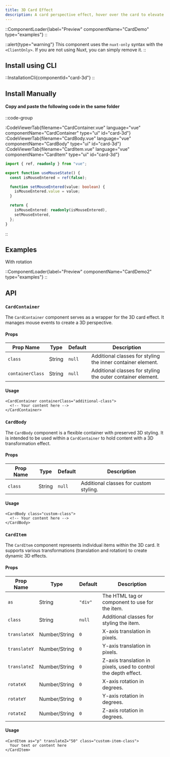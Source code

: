 ```yaml
---
title: 3D Card Effect
description: A card perspective effect, hover over the card to elevate card elements.
---
```


::ComponentLoader{label="Preview" componentName="CardDemo" type="examples"}
::

::alert{type="warning"}
This component uses the `nuxt-only` syntax with the `<ClientOnly>`. If you are not using Nuxt, you can simply remove it.
::

## Install using CLI

::InstallationCli{componentId="card-3d"}
::

## Install Manually

#### Copy and paste the following code in the same folder

::code-group

:CodeViewerTab{filename="CardContainer.vue" language="vue" componentName="CardContainer" type="ui" id="card-3d"}
:CodeViewerTab{filename="CardBody.vue" language="vue" componentName="CardBody" type="ui" id="card-3d"}
:CodeViewerTab{filename="CardItem.vue" language="vue" componentName="CardItem" type="ui" id="card-3d"}

```ts [useMouseState.ts]
import { ref, readonly } from "vue";

export function useMouseState() {
  const isMouseEntered = ref(false);

  function setMouseEntered(value: boolean) {
    isMouseEntered.value = value;
  }

  return {
    isMouseEntered: readonly(isMouseEntered),
    setMouseEntered,
  };
}
```

::

## Examples

With rotation

::ComponentLoader{label="Preview" componentName="CardDemo2" type="examples"}
::

## API

### `CardContainer`

The `CardContainer` component serves as a wrapper for the 3D card effect. It manages mouse events to create a 3D perspective.

#### Props

| Prop Name        | Type   | Default | Description                                                 |
| ---------------- | ------ | ------- | ----------------------------------------------------------- |
| `class`          | String | `null`  | Additional classes for styling the inner container element. |
| `containerClass` | String | `null`  | Additional classes for styling the outer container element. |

#### Usage

```vue [MyCardComponent.vue]
<CardContainer containerClass="additional-class">
  <!-- Your content here -->
</CardContainer>
```

### `CardBody`

The `CardBody` component is a flexible container with preserved 3D styling. It is intended to be used within a `CardContainer` to hold content with a 3D transformation effect.

#### Props

| Prop Name | Type   | Default | Description                            |
| --------- | ------ | ------- | -------------------------------------- |
| `class`   | String | `null`  | Additional classes for custom styling. |

#### Usage

```vue [MyCardComponent.vue]
<CardBody class="custom-class">
  <!-- Your content here -->
</CardBody>
```

### `CardItem`

The `CardItem` component represents individual items within the 3D card. It supports various transformations (translation and rotation) to create dynamic 3D effects.

#### Props

| Prop Name    | Type          | Default | Description                                                     |
| ------------ | ------------- | ------- | --------------------------------------------------------------- |
| `as`         | String        | `"div"` | The HTML tag or component to use for the item.                  |
| `class`      | String        | `null`  | Additional classes for styling the item.                        |
| `translateX` | Number/String | `0`     | X-axis translation in pixels.                                   |
| `translateY` | Number/String | `0`     | Y-axis translation in pixels.                                   |
| `translateZ` | Number/String | `0`     | Z-axis translation in pixels, used to control the depth effect. |
| `rotateX`    | Number/String | `0`     | X-axis rotation in degrees.                                     |
| `rotateY`    | Number/String | `0`     | Y-axis rotation in degrees.                                     |
| `rotateZ`    | Number/String | `0`     | Z-axis rotation in degrees.                                     |

#### Usage

```vue [MyCardComponent.vue]
<CardItem as="p" translateZ="50" class="custom-item-class">
  Your text or content here
</CardItem>
```
